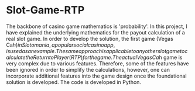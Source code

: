 # Slot-Game-RTP

The backbone of casino game mathematics is 'probability'. In this project, I have explained the underlying mathematics for the payout calculation of a real slot game. In order to develop the solution, the first game (Vegas Ca$h) in Slotomania, a popular social casino app, is used as an example. The same approach is applicable to any other slot game to calculate the Return to Player (RTP) for the game. The actual Vegas Ca$h game is very complex due to various features. Therefore, some of the features have been ignored in order to simplify the calculations, however, one can incorporate additional features into the game design once the foundational solution is developed. The code is developed in Python.
